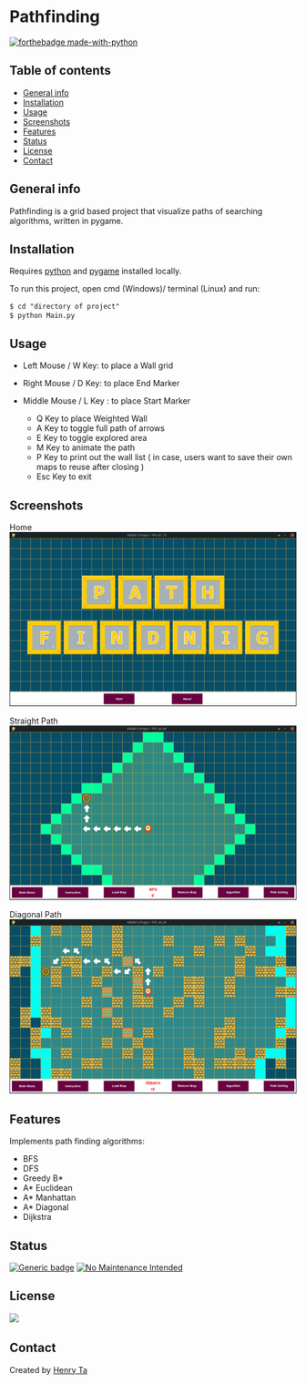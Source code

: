 # Pathfinding
[![forthebadge made-with-python](http://ForTheBadge.com/images/badges/made-with-python.svg)](https://www.python.org/)
## Table of contents
* [General info](#general-info)
* [Installation](#installation)
* [Usage](#usage)
* [Screenshots](#screenshots)
* [Features](#features)
* [Status](#status)
* [License](#license)
* [Contact](#contact)

## General info
Pathfinding is a grid based project that visualize paths of searching algorithms, written in pygame.
## Installation
Requires [python](https://www.python.org/downloads/) and [pygame](https://www.pygame.org/wiki/GettingStarted) installed locally.

To run this project, open cmd (Windows)/ terminal (Linux) and run:
```
$ cd "directory of project"
$ python Main.py
```
## Usage
- Left Mouse / W Key: to place a Wall grid
- Right Mouse / D Key: to place End Marker
- Middle Mouse / L Key : to place Start Marker

  - Q Key to place Weighted Wall
  - A Key to toggle full path of arrows
  - E Key to toggle explored area
  - M Key to animate the path
  - P Key to print out the wall list ( in case, users want to save their own maps to reuse after closing )
  - Esc Key to exit
## Screenshots

Home
![](./Screenshot1.png)


Straight Path
![](./Screenshot2.png)


Diagonal Path
![](./Screenshot3.png)
## Features
Implements path finding algorithms: 
   * BFS
   * DFS
   * Greedy B*
   * A* Euclidean
   * A* Manhattan
   * A* Diagonal
   * Dijkstra
## Status
[![Generic badge](https://img.shields.io/badge/Project-Finished-<COLOR>.svg)](https://shields.io/)
[![No Maintenance Intended](http://unmaintained.tech/badge.svg)](http://unmaintained.tech/)
## License
[![](https://img.shields.io/badge/License-GPLv3-important?style=for-the-badge&logo=github)](https://www.gnu.org/licenses/gpl-3.0.html)
## Contact
Created by [Henry Ta](https://github.com/Henry-Ta)
